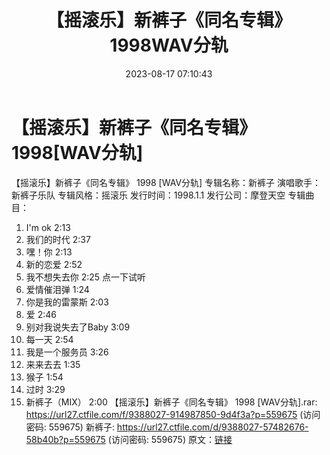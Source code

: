 ﻿---
title: 【摇滚乐】新裤子《同名专辑》1998WAV分轨
date: 2023-08-17 07:10:43
categories: WAV车载音乐、镜像
tags: 华语中文
---
# 【摇滚乐】新裤子《同名专辑》1998[WAV分轨]

【摇滚乐】新裤子《同名专辑》 1998 [WAV分轨]
专辑名称：新裤子
演唱歌手：新裤子乐队
专辑风格：摇滚乐
发行时间：1998.1.1
发行公司：摩登天空
专辑曲目：
01. I'm ok 2:13
02. 我们的时代 2:37
03. 嘿！你 2:13
04. 新的恋爱 2:52
05. 我不想失去你 2:25
点一下试听
06. 爱情催泪弹 1:24
07. 你是我的雷蒙斯 2:03
08. 爱 2:46
09. 别对我说失去了Baby 3:09
10. 每一天 2:54
11. 我是一个服务员 3:26
12. 来来去去 1:35
13. 猴子 1:54
14. 过时 3:29
15. 新裤子（MIX） 2:00
【摇滚乐】新裤子《同名专辑》 1998 [WAV分轨].rar: https://url27.ctfile.com/f/9388027-914987850-9d4f3a?p=559675
(访问密码: 559675)
新裤子: https://url27.ctfile.com/d/9388027-57482676-58b40b?p=559675
(访问密码: 559675)
原文：[链接](https://blog.sina.com.cn/s/blog_1647c7e7601031357.html)